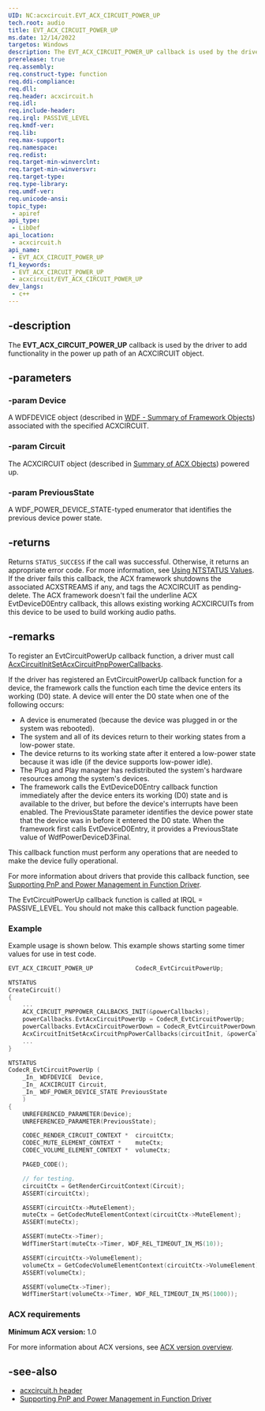 ```yaml
---
UID: NC:acxcircuit.EVT_ACX_CIRCUIT_POWER_UP
tech.root: audio
title: EVT_ACX_CIRCUIT_POWER_UP
ms.date: 12/14/2022
targetos: Windows
description: The EVT_ACX_CIRCUIT_POWER_UP callback is used by the driver to add functionality in the power up path of an ACXCIRCUIT object.
prerelease: true
req.assembly: 
req.construct-type: function
req.ddi-compliance: 
req.dll: 
req.header: acxcircuit.h
req.idl: 
req.include-header: 
req.irql: PASSIVE_LEVEL
req.kmdf-ver: 
req.lib: 
req.max-support: 
req.namespace: 
req.redist: 
req.target-min-winverclnt: 
req.target-min-winversvr: 
req.target-type: 
req.type-library: 
req.umdf-ver: 
req.unicode-ansi: 
topic_type:
 - apiref
api_type:
 - LibDef
api_location:
 - acxcircuit.h
api_name:
 - EVT_ACX_CIRCUIT_POWER_UP
f1_keywords:
 - EVT_ACX_CIRCUIT_POWER_UP
 - acxcircuit/EVT_ACX_CIRCUIT_POWER_UP
dev_langs:
 - c++
---
```


## -description

The **EVT_ACX_CIRCUIT_POWER_UP** callback is used by the driver to add functionality in the power up path of an ACXCIRCUIT object.

## -parameters

### -param Device

A WDFDEVICE object (described in  [WDF - Summary of Framework Objects](/windows-hardware/drivers/wdf/summary-of-framework-objects)) associated with the specified ACXCIRCUIT.

### -param Circuit

The ACXCIRCUIT object (described in [Summary of ACX Objects](/windows-hardware/drivers/audio/acx-summary-of-objects)) powered up.

### -param PreviousState

A WDF_POWER_DEVICE_STATE-typed enumerator that identifies the previous device power state.

## -returns

Returns `STATUS_SUCCESS` if the call was successful. Otherwise, it returns an appropriate error code. For more information, see [Using NTSTATUS Values](/windows-hardware/drivers/kernel/using-ntstatus-values).
If the driver fails this callback, the ACX framework shutdowns the associated ACXSTREAMS if any, and tags the ACXCIRCUIT as pending-delete. The ACX framework doesn't fail the underline ACX EvtDeviceD0Entry callback, this allows existing working ACXCIRCUITs from this device to be used to build working audio paths.

## -remarks

To register an EvtCircuitPowerUp callback function, a driver must call [AcxCircuitInitSetAcxCircuitPnpPowerCallbacks](nf-acxcircuit-acxcircuitinitsetacxcircuitpnppowercallbacks.md).

If the driver has registered an EvtCircuitPowerUp callback function for a device, the framework calls the function each time the device enters its working (D0) state. A device will enter the D0 state when one of the following occurs:

- A device is enumerated (because the device was plugged in or the system was rebooted).
- The system and all of its devices return to their working states from a low-power state.
- The device returns to its working state after it entered a low-power state because it was idle (if the device supports low-power idle).
- The Plug and Play manager has redistributed the system's hardware resources among the system's devices.
- The framework calls the EvtDeviceD0Entry callback function immediately after the device enters its working (D0) state and is available to the driver, but before the device's interrupts have been enabled. The PreviousState parameter identifies the device power state that the device was in before it entered the D0 state. When the framework first calls EvtDeviceD0Entry, it provides a PreviousState value of WdfPowerDeviceD3Final.

This callback function must perform any operations that are needed to make the device fully operational.

For more information about drivers that provide this callback function, see [Supporting PnP and Power Management in Function Driver](/windows-hardware/drivers/wdf/supporting-pnp-and-power-management-in-function-drivers).

The EvtCircuitPowerUp callback function is called at IRQL = PASSIVE_LEVEL. You should not make this callback function pageable.

### Example

Example usage is shown below. This example shows starting some timer values for use in test code.

```cpp
EVT_ACX_CIRCUIT_POWER_UP            CodecR_EvtCircuitPowerUp;

NTSTATUS
CreateCircuit()
{
    ...
    ACX_CIRCUIT_PNPPOWER_CALLBACKS_INIT(&powerCallbacks);
    powerCallbacks.EvtAcxCircuitPowerUp = CodecR_EvtCircuitPowerUp;
    powerCallbacks.EvtAcxCircuitPowerDown = CodecR_EvtCircuitPowerDown;
    AcxCircuitInitSetAcxCircuitPnpPowerCallbacks(circuitInit, &powerCallbacks);
    ...
}

NTSTATUS
CodecR_EvtCircuitPowerUp (
    _In_ WDFDEVICE  Device,
    _In_ ACXCIRCUIT Circuit,
    _In_ WDF_POWER_DEVICE_STATE PreviousState
    )
{
    UNREFERENCED_PARAMETER(Device);
    UNREFERENCED_PARAMETER(PreviousState);

    CODEC_RENDER_CIRCUIT_CONTEXT *  circuitCtx;
    CODEC_MUTE_ELEMENT_CONTEXT *    muteCtx;
    CODEC_VOLUME_ELEMENT_CONTEXT *  volumeCtx;

    PAGED_CODE();

    // for testing.
    circuitCtx = GetRenderCircuitContext(Circuit);
    ASSERT(circuitCtx);

    ASSERT(circuitCtx->MuteElement);
    muteCtx = GetCodecMuteElementContext(circuitCtx->MuteElement);
    ASSERT(muteCtx);

    ASSERT(muteCtx->Timer);
    WdfTimerStart(muteCtx->Timer, WDF_REL_TIMEOUT_IN_MS(10));

    ASSERT(circuitCtx->VolumeElement);
    volumeCtx = GetCodecVolumeElementContext(circuitCtx->VolumeElement);
    ASSERT(volumeCtx);

    ASSERT(volumeCtx->Timer);
    WdfTimerStart(volumeCtx->Timer, WDF_REL_TIMEOUT_IN_MS(1000));
```

### ACX requirements

**Minimum ACX version:** 1.0

For more information about ACX versions, see [ACX version overview](/windows-hardware/drivers/audio/acx-version-overview).

## -see-also

- [acxcircuit.h header](index.md)
- [Supporting PnP and Power Management in Function Driver](/windows-hardware/drivers/wdf/supporting-pnp-and-power-management-in-function-drivers)
